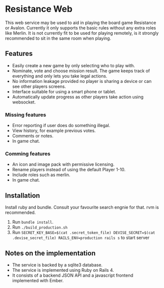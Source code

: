 Resistance Web
==============

This web service may be used to aid in playing the board game Resistance or
Avalon.
Currently it only supports the basic rules without any extra roles like Merlin.
It is not currently fit to be used for playing remotely, is it strongly
recommended to sit in the same room when playing.

Features
--------

* Easily create a new game by only selecting who to play with.
* Nominate, vote and choose mission result. The game keeps track of everything
  and only lets you take legal actions.
* No information leakage provided no player is sharing a device or can see
  other players screens.
* Interface suitable for using a smart phone or tablet.
* Automatically update progress as other players take action using websocket.

### Missing features

* Error reporting if user does do something illegal.
* View history, for example previous votes.
* Comments or notes.
* In game chat.

### Comming features
* An icon and image pack with permissive licensing.
* Rename players instead of using the default Player 1-10.
* Include roles such as merlin.
* In game chat.

Installation
------------

Install ruby and bundle. Consult your favourite search engnie for that. rvm is
recommended.

1. Run `bundle install`.
2. Run `./build_production.sh`
3. Run `SECRET_KEY_BASE=$(cat .secret_token_file) DEVISE_SECRET=$(cat .devise_secret_file) RAILS_ENV=production rails s` to start server

Notes on the implementation
---------------------------

* The service is backed by a sqlite3 database.
* The service is implemented using Ruby on Rails 4.
* It consists of a backend JSON API and a javascript frontend implemented with
  Ember.
